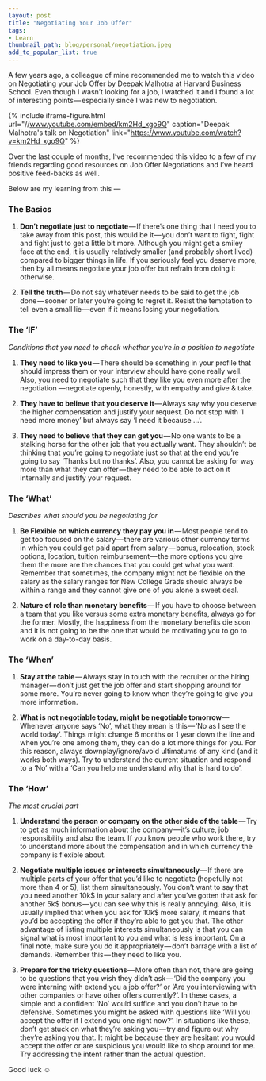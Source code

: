 ```yaml
---
layout: post
title: "Negotiating Your Job Offer"
tags:
- Learn
thumbnail_path: blog/personal/negotiation.jpeg
add_to_popular_list: true
--- 
```


A few years ago, a colleague of mine recommended me to watch this video on Negotiating your Job Offer by Deepak Malhotra at Harvard Business School. Even though I wasn’t looking for a job, I watched it and I found a lot of interesting points — especially since I was new to negotiation. 

{% include iframe-figure.html url="//www.youtube.com/embed/km2Hd_xgo9Q" caption="Deepak Malhotra's talk on Negotiation" link="https://www.youtube.com/watch?v=km2Hd_xgo9Q" %}

Over the last couple of months, I’ve recommended this video to a few of my friends regarding good resources on Job Offer Negotiations and I’ve heard positive feed-backs as well. 

Below are my learning from this —

### The Basics ###

1. **Don’t negotiate just to negotiate** — If there’s one thing that I need you to take away from this post, this would be it — you don’t want to fight, fight and fight just to get a little bit more. Although you might get a smiley face at the end, it is usually relatively smaller (and probably short lived) compared to bigger things in life. If you seriously feel you deserve more, then by all means negotiate your job offer but refrain from doing it otherwise.

2. **Tell the truth** — Do not say whatever needs to be said to get the job done — sooner or later you’re going to regret it. Resist the temptation to tell even a small lie — even if it means losing your negotiation.

### The ‘IF’ ###
*Conditions that you need to check whether you’re in a position to negotiate*

1. **They need to like you** — There should be something in your profile that should impress them or your interview should have gone really well. Also, you need to negotiate such that they like you even more after the negotiation —negotiate openly, honestly, with empathy and give & take.

2. **They have to believe that you deserve it** — Always say why you deserve the higher compensation and justify your request. Do not stop with ‘I need more money’ but always say ‘I need it because …’.

3. **They need to believe that they can get you** — No one wants to be a stalking horse for the other job that you actually want. They shouldn’t be thinking that you’re going to negotiate just so that at the end you’re going to say ‘Thanks but no thanks’. Also, you cannot be asking for way more than what they can offer — they need to be able to act on it internally and justify your request.

### The ‘What’ ###
*Describes what should you be negotiating for*

1. **Be Flexible on which currency they pay you in** — Most people tend to get too focused on the salary — there are various other currency terms in which you could get paid apart from salary — bonus, relocation, stock options, location, tuition reimbursement — the more options you give them the more are the chances that you could get what you want. Remember that sometimes, the company might not be flexible on the salary as the salary ranges for New College Grads should always be within a range and they cannot give one of you alone a sweet deal.

2. **Nature of role than monetary benefits** — If you have to choose between a team that you like versus some extra monetary benefits, always go for the former. Mostly, the happiness from the monetary benefits die soon and it is not going to be the one that would be motivating you to go to work on a day-to-day basis.

### The ‘When’ ###

1. **Stay at the table** — Always stay in touch with the recruiter or the hiring manager — don’t just get the job offer and start shopping around for some more. You’re never going to know when they’re going to give you more information.

2. **What is not negotiable today, might be negotiable tomorrow** — Whenever anyone says ‘No’, what they mean is this — ‘No as I see the world today’. Things might change 6 months or 1 year down the line and when you’re one among them, they can do a lot more things for you. For this reason, always downplay/ignore/avoid ultimatums of any kind (and it works both ways). Try to understand the current situation and respond to a ‘No’ with a ‘Can you help me understand why that is hard to do’.

### The ‘How’ ###
*The most crucial part*

1. **Understand the person or company on the other side of the table** — Try to get as much information about the company — it’s culture, job responsibility and also the team. If you know people who work there, try to understand more about the compensation and in which currency the company is flexible about.

2. **Negotiate multiple issues or interests simultaneously** — If there are multiple parts of your offer that you’d like to negotiate (hopefully not more than 4 or 5), list them simultaneously. You don’t want to say that you need another 10k$ in your salary and after you’ve gotten that ask for another 5k$ bonus — you can see why this is really annoying. Also, it is usually implied that when you ask for 10k$ more salary, it means that you’d be accepting the offer if they’re able to get you that. The other advantage of listing multiple interests simultaneously is that you can signal what is most important to you and what is less important. On a final note, make sure you do it appropriately — don’t barrage with a list of demands. Remember this — they need to like you.

3. **Prepare for the tricky questions** — More often than not, there are going to be questions that you wish they didn’t ask — ‘Did the company you were interning with extend you a job offer?’ or ‘Are you interviewing with other companies or have other offers currently?’. In these cases, a simple and a confident ‘No’ would suffice and you don’t have to be defensive. Sometimes you might be asked with questions like ‘Will you accept the offer if I extend you one right now?’. In situations like these, don’t get stuck on what they’re asking you — try and figure out why they’re asking you that. It might be because they are hesitant you would accept the offer or are suspicious you would like to shop around for me. Try addressing the intent rather than the actual question.

Good luck ☺
